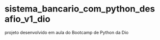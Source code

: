 # sistema_bancario_com_python_desafio_v1_dio
projeto desenvolvido em aula do Bootcamp de Python da Dio
